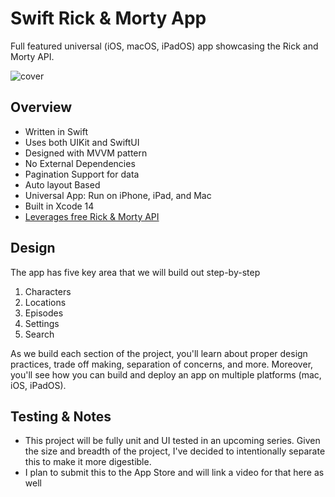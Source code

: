 # Swift Rick & Morty App

Full featured universal (iOS, macOS, iPadOS) app showcasing the Rick and Morty API.

![cover](https://github.com/JoaoGripp/RickAndMorty/assets/12664473/ba39985a-aba2-483d-a191-a406c464c94f)

## Overview
- Written in Swift
- Uses both UIKit and SwiftUI
- Designed with MVVM pattern
- No External Dependencies
- Pagination Support for data
- Auto layout Based
- Universal App: Run on iPhone, iPad, and Mac
- Built in Xcode 14
- [Leverages free Rick & Morty API](https://rickandmortyapi.com/)

## Design

The app has five key area that we will build out step-by-step

1. Characters
2. Locations
3. Episodes
4. Settings
5. Search

As we build each section of the project, you'll learn about proper design practices, trade off making, separation of concerns, and more. Moreover, you'll see how you can build and deploy an app on multiple platforms (mac, iOS, iPadOS).

## Testing & Notes

- This project will be fully unit and UI tested in an upcoming series. Given the size and breadth of the project, I've decided to intentionally separate this to make it more digestible.
- I plan to submit this to the App Store and will link a video for that here as well
